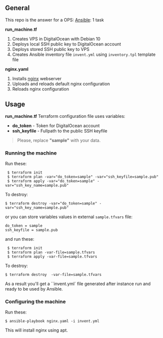 ## General

This repo is the answer for a OPS: [Ansible](https://www.ansible.com/): 1 task

**run_machine.tf**
1. Creates VPS in DigitalOcean with Debian 10
2. Deploys local SSH public key to DigitalOcean account
3. Deploys stored SSH public key to VPS
4. Creates Ansible inventory file ``invent.yml`` using ``inventory.tpl`` template file

**nginx.yaml**
1. Installs [nginx](https://nginx.org) webserver
2. Uploads and reloads default nginx configuration
3. Reloads nginx configuration

## Usage
**run_machine.tf** Terraform configuration file uses variables:
* **do_token**  - Token for DigitalOcean account
* **ssh_keyfile** - Fullpath to the public SSH keyfile

>Please, replace **"sample"** with your data.

### Running the machine

Run these:
```
 $ terraform init
 $ terraform plan -var="do_token=sample" -var="ssh_keyfile=sample.pub"
 $ terraform apply -var="do_token=sample" -var="ssh_key_name=sample.pub"
```
To destroy:

``$ terraform destroy -var="do_token=sample" -var="ssh_key_name=sample.pub"``

or you can store variables values in external ``sample.tfvars`` file:
```
do_token = sample
ssh_keyfile = sample.pub
```
and run these:
```
 $ terraform init
 $ terraform plan -var-file=sample.tfvars
 $ terraform apply -var-file=sample.tfvars
```
To destroy:

``$ terraform destroy  -var-file=sample.tfvars``

As a result you'll get a ``invent.yml` file generated after instance run and ready to be used by Ansible.

### Configuring the machine

Run these:
```
$ ansible-playbook nginx.yaml -i invent.yml
```
This will install nginx using apt.

